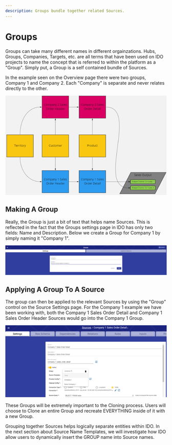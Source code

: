 ```yaml
---
description: Groups bundle together related Sources.
---
```


# Groups

Groups can take many different names in different orgainzations. Hubs, Groups, Companies, Targets, etc. are all terms that have been used on IDO projects to name the concept that is referred to within the platform as a "Group". Simply put, a Group is a self contained bundle of Sources.&#x20;

In the example seen on the Overview page there were two groups, Company 1 and Company 2. Each "Company" is separate and never relates directly to the other.  &#x20;

![Two Groups of Sources with a few shared Related Sources](<../../../.gitbook/assets/image (385) (1) (1).png>)

## Making A Group

Really, the Group is just a bit of text that helps name Sources. This is reflected in the fact that the Groups settings page in IDO has only two fields: Name and Description. Below we create a Group for Company 1 by simply naming it "Company 1".&#x20;

![Creating a Group is Simple](<../../../.gitbook/assets/image (400) (1) (1).png>)

## Applying A Group To A Source

The group can then be applied to the relevant Sources by using the "Group" control on the Source Settings page. For the Company 1 example we have been working with, both the Company 1 Sales Order Detail and Company 1 Sales Order Header Sources would go into the Company 1 Group.

![Applying the Company 1 Group to a Source](<../../../.gitbook/assets/image (390) (1) (1).png>)

These Groups will be extremely important to the Cloning process. Users will choose to Clone an entire Group and recreate EVERYTHING inside of it with a new Group.&#x20;

Grouping together Sources helps logically separate entities within IDO. In the next section about Source Name Templates, we will investigate how IDO allow users to dynamically insert the GROUP name into Source names.

